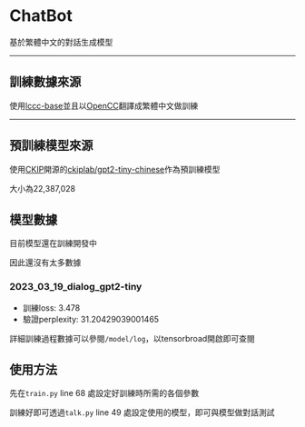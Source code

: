 # ChatBot

基於繁體中文的對話生成模型

---

## 訓練數據來源

使用[lccc-base](https://huggingface.co/datasets/lccc)並且以[OpenCC](https://github.com/BYVoid/OpenCC)翻譯成繁體中文做訓練

---

## 預訓練模型來源

使用[CKIP](https://ckip.iis.sinica.edu.tw/)開源的[ckiplab/gpt2-tiny-chinese](https://huggingface.co/ckiplab/gpt2-tiny-chinese)作為預訓練模型

大小為22,387,028

## 模型數據
目前模型還在訓練開發中

因此還沒有太多數據

### 2023_03_19_dialog_gpt2-tiny
* 訓練loss: 3.478
* 驗證perplexity: 31.20429039001465

詳細訓練過程數據可以參閱`/model/log`，以tensorbroad開啟即可查閱

## 使用方法

先在`train.py` line 68 處設定好訓練時所需的各個參數

訓練好即可透過`talk.py` line 49 處設定使用的模型，即可與模型做對話測試